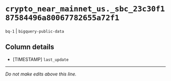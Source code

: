 # `crypto_near_mainnet_us._sbc_23c30f187584496a80067782655a72f1`
`bq-1` | `bigquery-public-data`

## Column details
* [TIMESTAMP] `last_update`

-------------------------------------------------------------------------------
*Do not make edits above this line.*
